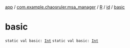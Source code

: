 [app](../../../index.md) / [com.example.chaosruler.msa_manager](../../index.md) / [R](../index.md) / [id](index.md) / [basic](.)

# basic

`static val basic: `[`Int`](https://kotlinlang.org/api/latest/jvm/stdlib/kotlin/-int/index.html)
`static val basic: `[`Int`](https://kotlinlang.org/api/latest/jvm/stdlib/kotlin/-int/index.html)